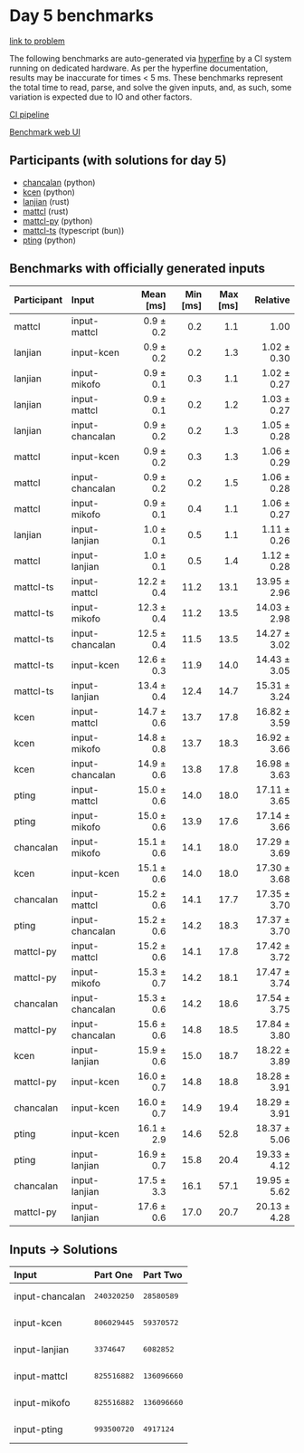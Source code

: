 # Day 5 benchmarks

[link to problem](https://adventofcode.com/2023/day/5)

The following benchmarks are auto-generated via
[hyperfine](https://github.com/sharkdp/hyperfine) by a CI system running on
dedicated hardware. As per the hyperfine documentation, results may be
inaccurate for times < 5 ms. These benchmarks represent the total time to read,
parse, and solve the given inputs, and, as such, some variation is expected due
to IO and other factors.

[CI pipeline](http://ci.papercode.net:8080/teams/main/pipelines/aoc2023)

[Benchmark web UI](https://aoc.ancalagon.black)


## Participants (with solutions for day 5)

- [chancalan](https://github.com/chancalan/aoc2023) (python)
- [kcen](https://github.com/kcen/aoc2023) (python)
- [lanjian](https://github.com/lanjian/aoc-2023) (rust)
- [mattcl](https://github.com/mattcl/aoc2023) (rust)
- [mattcl-py](https://github.com/mattcl/aoc2023-py) (python)
- [mattcl-ts](https://github.com/mattcl/aoc2023-js) (typescript (bun))
- [pting](https://github.com/pting/aoc2023) (python)


## Benchmarks with officially generated inputs

| Participant | Input | Mean [ms] | Min [ms] | Max [ms] | Relative |
|:---|:---|---:|---:|---:|---:|
| mattcl | input-mattcl | 0.9 ± 0.2 | 0.2 | 1.1 | 1.00 |
| lanjian | input-kcen | 0.9 ± 0.2 | 0.2 | 1.3 | 1.02 ± 0.30 |
| lanjian | input-mikofo | 0.9 ± 0.1 | 0.3 | 1.1 | 1.02 ± 0.27 |
| lanjian | input-mattcl | 0.9 ± 0.1 | 0.2 | 1.2 | 1.03 ± 0.27 |
| lanjian | input-chancalan | 0.9 ± 0.2 | 0.2 | 1.3 | 1.05 ± 0.28 |
| mattcl | input-kcen | 0.9 ± 0.2 | 0.3 | 1.3 | 1.06 ± 0.29 |
| mattcl | input-chancalan | 0.9 ± 0.2 | 0.2 | 1.5 | 1.06 ± 0.28 |
| mattcl | input-mikofo | 0.9 ± 0.1 | 0.4 | 1.1 | 1.06 ± 0.27 |
| lanjian | input-lanjian | 1.0 ± 0.1 | 0.5 | 1.1 | 1.11 ± 0.26 |
| mattcl | input-lanjian | 1.0 ± 0.1 | 0.5 | 1.4 | 1.12 ± 0.28 |
| mattcl-ts | input-mattcl | 12.2 ± 0.4 | 11.2 | 13.1 | 13.95 ± 2.96 |
| mattcl-ts | input-mikofo | 12.3 ± 0.4 | 11.2 | 13.5 | 14.03 ± 2.98 |
| mattcl-ts | input-chancalan | 12.5 ± 0.4 | 11.5 | 13.5 | 14.27 ± 3.02 |
| mattcl-ts | input-kcen | 12.6 ± 0.3 | 11.9 | 14.0 | 14.43 ± 3.05 |
| mattcl-ts | input-lanjian | 13.4 ± 0.4 | 12.4 | 14.7 | 15.31 ± 3.24 |
| kcen | input-mattcl | 14.7 ± 0.6 | 13.7 | 17.8 | 16.82 ± 3.59 |
| kcen | input-mikofo | 14.8 ± 0.8 | 13.7 | 18.3 | 16.92 ± 3.66 |
| kcen | input-chancalan | 14.9 ± 0.6 | 13.8 | 17.8 | 16.98 ± 3.63 |
| pting | input-mattcl | 15.0 ± 0.6 | 14.0 | 18.0 | 17.11 ± 3.65 |
| pting | input-mikofo | 15.0 ± 0.6 | 13.9 | 17.6 | 17.14 ± 3.66 |
| chancalan | input-mikofo | 15.1 ± 0.6 | 14.1 | 18.0 | 17.29 ± 3.69 |
| kcen | input-kcen | 15.1 ± 0.6 | 14.0 | 18.0 | 17.30 ± 3.68 |
| chancalan | input-mattcl | 15.2 ± 0.6 | 14.1 | 17.7 | 17.35 ± 3.70 |
| pting | input-chancalan | 15.2 ± 0.6 | 14.2 | 18.3 | 17.37 ± 3.70 |
| mattcl-py | input-mattcl | 15.2 ± 0.6 | 14.1 | 17.8 | 17.42 ± 3.72 |
| mattcl-py | input-mikofo | 15.3 ± 0.7 | 14.2 | 18.1 | 17.47 ± 3.74 |
| chancalan | input-chancalan | 15.3 ± 0.6 | 14.2 | 18.6 | 17.54 ± 3.75 |
| mattcl-py | input-chancalan | 15.6 ± 0.6 | 14.8 | 18.5 | 17.84 ± 3.80 |
| kcen | input-lanjian | 15.9 ± 0.6 | 15.0 | 18.7 | 18.22 ± 3.89 |
| mattcl-py | input-kcen | 16.0 ± 0.7 | 14.8 | 18.8 | 18.28 ± 3.91 |
| chancalan | input-kcen | 16.0 ± 0.7 | 14.9 | 19.4 | 18.29 ± 3.91 |
| pting | input-kcen | 16.1 ± 2.9 | 14.6 | 52.8 | 18.37 ± 5.06 |
| pting | input-lanjian | 16.9 ± 0.7 | 15.8 | 20.4 | 19.33 ± 4.12 |
| chancalan | input-lanjian | 17.5 ± 3.3 | 16.1 | 57.1 | 19.95 ± 5.62 |
| mattcl-py | input-lanjian | 17.6 ± 0.6 | 17.0 | 20.7 | 20.13 ± 4.28 |


## Inputs -> Solutions

| Input | Part One | Part Two |
|:---|:---|:---|
|input-chancalan|<pre>240320250</pre>|<pre>28580589</pre>|
|input-kcen|<pre>806029445</pre>|<pre>59370572</pre>|
|input-lanjian|<pre>3374647</pre>|<pre>6082852</pre>|
|input-mattcl|<pre>825516882</pre>|<pre>136096660</pre>|
|input-mikofo|<pre>825516882</pre>|<pre>136096660</pre>|
|input-pting|<pre>993500720</pre>|<pre>4917124</pre>|